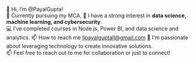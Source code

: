 👋 Hi, I’m @PayalGupta!  
🌱 Currently pursuing my MCA, 
👀 I have a strong interest in **data science, machine learning, and cybersecurity**.  
💻 I’ve completed courses in Node.js, Power BI, and data science and analytics.
📫 How to reach me llpayalguptall@gmail.com
🚀 I'm passionate about leveraging technology to create innovative solutions.  
📫 Feel free to reach out to me for collaboration or just to connect!
<!---
Payal13052003/Payal13052003 is a ✨ special ✨ repository because its `README.md` (this file) appears on your GitHub profile.
You can click the Preview link to take a look at your changes.
--->

